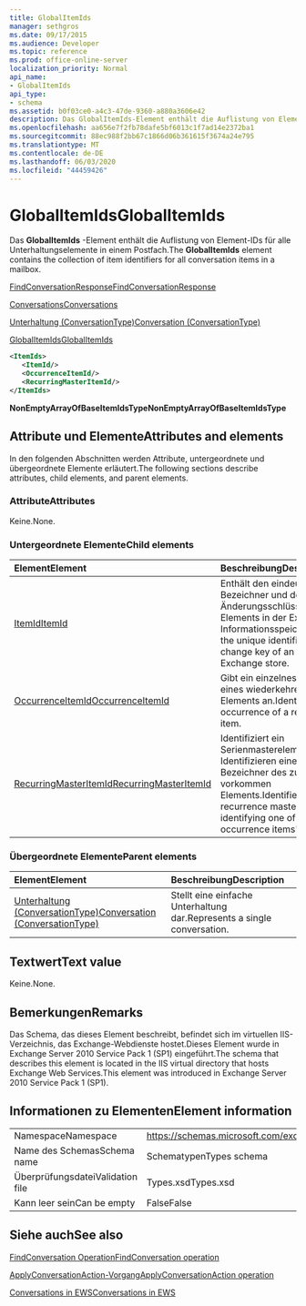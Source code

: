 ```yaml
---
title: GlobalItemIds
manager: sethgros
ms.date: 09/17/2015
ms.audience: Developer
ms.topic: reference
ms.prod: office-online-server
localization_priority: Normal
api_name:
- GlobalItemIds
api_type:
- schema
ms.assetid: b0f03ce0-a4c3-47de-9360-a880a3606e42
description: Das GlobalItemIds-Element enthält die Auflistung von Element-IDs für alle Unterhaltungselemente in einem Postfach.
ms.openlocfilehash: aa656e7f2fb78dafe5bf6013c1f7ad14e2372ba1
ms.sourcegitcommit: 88ec988f2bb67c1866d06b361615f3674a24e795
ms.translationtype: MT
ms.contentlocale: de-DE
ms.lasthandoff: 06/03/2020
ms.locfileid: "44459426"
---
```

# <a name="globalitemids"></a><span data-ttu-id="0585a-103">GlobalItemIds</span><span class="sxs-lookup"><span data-stu-id="0585a-103">GlobalItemIds</span></span>

<span data-ttu-id="0585a-104">Das **GlobalItemIds** -Element enthält die Auflistung von Element-IDs für alle Unterhaltungselemente in einem Postfach.</span><span class="sxs-lookup"><span data-stu-id="0585a-104">The **GlobalItemIds** element contains the collection of item identifiers for all conversation items in a mailbox.</span></span> 
  
[<span data-ttu-id="0585a-105">FindConversationResponse</span><span class="sxs-lookup"><span data-stu-id="0585a-105">FindConversationResponse</span></span>](findconversationresponse.md)
  
[<span data-ttu-id="0585a-106">Conversations</span><span class="sxs-lookup"><span data-stu-id="0585a-106">Conversations</span></span>](conversations-ex15websvcsotherref.md)
  
[<span data-ttu-id="0585a-107">Unterhaltung (ConversationType)</span><span class="sxs-lookup"><span data-stu-id="0585a-107">Conversation (ConversationType)</span></span>](conversation-conversationtype.md)
  
[<span data-ttu-id="0585a-108">GlobalItemIds</span><span class="sxs-lookup"><span data-stu-id="0585a-108">GlobalItemIds</span></span>](globalitemids.md)
  
```XML
<ItemIds>
   <ItemId/>
   <OccurrenceItemId/>
   <RecurringMasterItemId/>
</ItemIds>
```

 <span data-ttu-id="0585a-109">**NonEmptyArrayOfBaseItemIdsType**</span><span class="sxs-lookup"><span data-stu-id="0585a-109">**NonEmptyArrayOfBaseItemIdsType**</span></span>
## <a name="attributes-and-elements"></a><span data-ttu-id="0585a-110">Attribute und Elemente</span><span class="sxs-lookup"><span data-stu-id="0585a-110">Attributes and elements</span></span>

<span data-ttu-id="0585a-111">In den folgenden Abschnitten werden Attribute, untergeordnete und übergeordnete Elemente erläutert.</span><span class="sxs-lookup"><span data-stu-id="0585a-111">The following sections describe attributes, child elements, and parent elements.</span></span>
  
### <a name="attributes"></a><span data-ttu-id="0585a-112">Attribute</span><span class="sxs-lookup"><span data-stu-id="0585a-112">Attributes</span></span>

<span data-ttu-id="0585a-113">Keine.</span><span class="sxs-lookup"><span data-stu-id="0585a-113">None.</span></span>
  
### <a name="child-elements"></a><span data-ttu-id="0585a-114">Untergeordnete Elemente</span><span class="sxs-lookup"><span data-stu-id="0585a-114">Child elements</span></span>

|<span data-ttu-id="0585a-115">**Element**</span><span class="sxs-lookup"><span data-stu-id="0585a-115">**Element**</span></span>|<span data-ttu-id="0585a-116">**Beschreibung**</span><span class="sxs-lookup"><span data-stu-id="0585a-116">**Description**</span></span>|
|:-----|:-----|
|[<span data-ttu-id="0585a-117">ItemId</span><span class="sxs-lookup"><span data-stu-id="0585a-117">ItemId</span></span>](itemid.md) <br/> |<span data-ttu-id="0585a-118">Enthält den eindeutigen Bezeichner und den Änderungsschlüssel eines Elements in der Exchange-Informationsspeicher.</span><span class="sxs-lookup"><span data-stu-id="0585a-118">Contains the unique identifier and change key of an item in the Exchange store.</span></span>  <br/> |
|[<span data-ttu-id="0585a-119">OccurrenceItemId</span><span class="sxs-lookup"><span data-stu-id="0585a-119">OccurrenceItemId</span></span>](occurrenceitemid.md) <br/> |<span data-ttu-id="0585a-120">Gibt ein einzelnes Vorkommen eines wiederkehrenden Elements an.</span><span class="sxs-lookup"><span data-stu-id="0585a-120">Identifies a single occurrence of a recurring item.</span></span>  <br/> |
|[<span data-ttu-id="0585a-121">RecurringMasterItemId</span><span class="sxs-lookup"><span data-stu-id="0585a-121">RecurringMasterItemId</span></span>](recurringmasteritemid.md) <br/> |<span data-ttu-id="0585a-122">Identifiziert ein Serienmasterelement durch Identifizieren eines der Bezeichner des zugehörigen vorkommen Elements.</span><span class="sxs-lookup"><span data-stu-id="0585a-122">Identifies a recurrence master item by identifying one of its related occurrence items' identifiers.</span></span>  <br/> |
   
### <a name="parent-elements"></a><span data-ttu-id="0585a-123">Übergeordnete Elemente</span><span class="sxs-lookup"><span data-stu-id="0585a-123">Parent elements</span></span>

|<span data-ttu-id="0585a-124">**Element**</span><span class="sxs-lookup"><span data-stu-id="0585a-124">**Element**</span></span>|<span data-ttu-id="0585a-125">**Beschreibung**</span><span class="sxs-lookup"><span data-stu-id="0585a-125">**Description**</span></span>|
|:-----|:-----|
|[<span data-ttu-id="0585a-126">Unterhaltung (ConversationType)</span><span class="sxs-lookup"><span data-stu-id="0585a-126">Conversation (ConversationType)</span></span>](conversation-conversationtype.md) <br/> |<span data-ttu-id="0585a-127">Stellt eine einfache Unterhaltung dar.</span><span class="sxs-lookup"><span data-stu-id="0585a-127">Represents a single conversation.</span></span>  <br/> |
   
## <a name="text-value"></a><span data-ttu-id="0585a-128">Textwert</span><span class="sxs-lookup"><span data-stu-id="0585a-128">Text value</span></span>

<span data-ttu-id="0585a-129">Keine.</span><span class="sxs-lookup"><span data-stu-id="0585a-129">None.</span></span>
  
## <a name="remarks"></a><span data-ttu-id="0585a-130">Bemerkungen</span><span class="sxs-lookup"><span data-stu-id="0585a-130">Remarks</span></span>

<span data-ttu-id="0585a-131">Das Schema, das dieses Element beschreibt, befindet sich im virtuellen IIS-Verzeichnis, das Exchange-Webdienste hostet.Dieses Element wurde in Exchange Server 2010 Service Pack 1 (SP1) eingeführt.</span><span class="sxs-lookup"><span data-stu-id="0585a-131">The schema that describes this element is located in the IIS virtual directory that hosts Exchange Web Services.This element was introduced in Exchange Server 2010 Service Pack 1 (SP1).</span></span>
  
## <a name="element-information"></a><span data-ttu-id="0585a-132">Informationen zu Elementen</span><span class="sxs-lookup"><span data-stu-id="0585a-132">Element information</span></span>

|||
|:-----|:-----|
|<span data-ttu-id="0585a-133">Namespace</span><span class="sxs-lookup"><span data-stu-id="0585a-133">Namespace</span></span>  <br/> |https://schemas.microsoft.com/exchange/services/2006/types  <br/> |
|<span data-ttu-id="0585a-134">Name des Schemas</span><span class="sxs-lookup"><span data-stu-id="0585a-134">Schema name</span></span>  <br/> |<span data-ttu-id="0585a-135">Schematypen</span><span class="sxs-lookup"><span data-stu-id="0585a-135">Types schema</span></span>  <br/> |
|<span data-ttu-id="0585a-136">Überprüfungsdatei</span><span class="sxs-lookup"><span data-stu-id="0585a-136">Validation file</span></span>  <br/> |<span data-ttu-id="0585a-137">Types.xsd</span><span class="sxs-lookup"><span data-stu-id="0585a-137">Types.xsd</span></span>  <br/> |
|<span data-ttu-id="0585a-138">Kann leer sein</span><span class="sxs-lookup"><span data-stu-id="0585a-138">Can be empty</span></span>  <br/> |<span data-ttu-id="0585a-139">False</span><span class="sxs-lookup"><span data-stu-id="0585a-139">False</span></span>  <br/> |
   
## <a name="see-also"></a><span data-ttu-id="0585a-140">Siehe auch</span><span class="sxs-lookup"><span data-stu-id="0585a-140">See also</span></span>



[<span data-ttu-id="0585a-141">FindConversation Operation</span><span class="sxs-lookup"><span data-stu-id="0585a-141">FindConversation operation</span></span>](findconversation-operation.md)
  
[<span data-ttu-id="0585a-142">ApplyConversationAction-Vorgang</span><span class="sxs-lookup"><span data-stu-id="0585a-142">ApplyConversationAction operation</span></span>](applyconversationaction-operation.md)


[<span data-ttu-id="0585a-143">Conversations in EWS</span><span class="sxs-lookup"><span data-stu-id="0585a-143">Conversations in EWS</span></span>](https://msdn.microsoft.com/library/91e64629-db6c-4c94-9dcb-d386232e8467%28Office.15%29.aspx)

